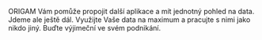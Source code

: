 ORIGAM Vám pomůže propojit další aplikace a mít jednotný pohled na data. 
Jdeme ale ještě dál. Využijte Vaše data na maximum a pracujte s nimi jako nikdo jiný. 
Buďte výjimeční ve svém podnikání.
 